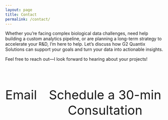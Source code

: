 ```yaml
---
layout: page
title: Contact
permalink: /contact/
---
```


Whether you’re facing complex biological data challenges, need help building a custom analytics pipeline, or are planning a long-term strategy to accelerate your R&D, I’m here to help. Let’s discuss how G2 Quantix Solutions can support your goals and turn your data into actionable insights.

Feel free to reach out—I look forward to hearing about your projects!

<!-- Contact Panel -->
<div style="display: flex; gap: 2rem; margin-top: 2rem; justify-content: center;">

  <div style="text-align: center;">
    <a href="mailto:info@g2quantix.com" style="text-decoration: none; color: inherit; font-size: 2.5rem;">
      <i class="fas fa-envelope"></i><br>
      Email
    </a>
  </div>

  <div style="text-align: center;">
    <a href="https://outlook.office.com/bookwithme/user/b3cdb49b33584fb39fc10c514aba9674@g2quantix.com/meetingtype/ikrOLwZbnE2sWyfVUiJmkQ2?bookingcode=2e17f0bc-b6c6-418b-9c94-cae22c88436d&anonymous&ep=mlink" target="_blank" rel="noopener" style="text-decoration: none; color: inherit; font-size: 2.5rem;">
      <i class="fas fa-calendar-alt"></i><br>
      Schedule a 30-min Consultation
    </a>
  </div>

</div>
